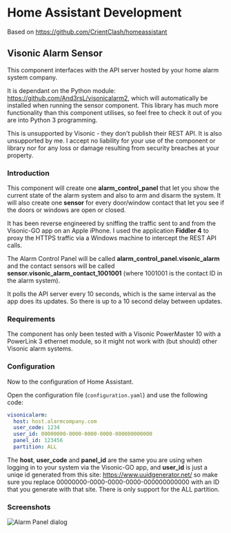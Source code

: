 # Home Assistant Development
Based on https://github.com/CrientClash/homeassistant

## Visonic Alarm Sensor
This component interfaces with the API server hosted by your home alarm system company.

It is dependant on the Python module: https://github.com/And3rsL/visonicalarm2, which will automatically be installed when running the sensor component. This library has much more functionality than this component utilises, so feel free to check it out of you are into Python 3 programming.

This is unsupported by Visonic - they don't publish their REST API. It is also unsupported by me. I accept no liability for your use of the component or library nor for any loss or damage resulting from security breaches at your property.

### Introduction
This component will create one **alarm_control_panel** that let you show the current state of the alarm system and also to arm and disarm the system. It will also create one **sensor** for every door/window contact that let you see if the doors or windows are open or closed.

It has been reverse engineered by sniffing the traffic sent to and from the Visonic-GO app on an Apple iPhone. I used the application **Fiddler 4** to proxy the HTTPS traffic via a Windows machine to intercept the REST API calls.

The Alarm Control Panel will be called **alarm_control_panel.visonic_alarm** and the contact sensors will be called **sensor.visonic_alarm_contact_1001001** (where 1001001 is the contact ID in the alarm system).

It polls the API server every 10 seconds, which is the same interval as the app does its updates. So there is up to a 10 second delay between updates.

### Requirements
The component has only been tested with a Visonic PowerMaster 10 with a PowerLink 3 ethernet module, so it might not work with (but should) other Visonic alarm systems.

### Configuration
Now to the configuration of Home Assistant.

Open the configuration file (`configuration.yaml`) and use the following code:
```yaml
visonicalarm:
  host: host.alarmcompany.com
  user_code: 1234
  user_id: 00000000-0000-0000-0000-000000000000
  panel_id: 123456
  partition: ALL
```

The **host**, **user_code** and **panel_id** are the same you are using when logging in to your system via the Visonic-GO app,
and **user_id** is just a uniqe id generated from this site: https://www.uuidgenerator.net/ so make sure you replace 00000000-0000-0000-0000-000000000000 with an ID that you generate with that site. There is only support for the ALL partition.

### Screenshots ###
![Alarm Panel dialog](https://github.com/MikaelSchultz/homeassistant/blob/master/images/HomeAssistantArmDialog2.png)
